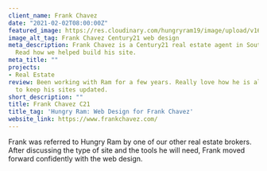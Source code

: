 ```yaml
---
client_name: Frank Chavez
date: "2021-02-02T08:00:00Z"
featured_image: https://res.cloudinary.com/hungryram19/image/upload/v1631942390/hungryram/frank-chavez-design.jpg
image_alt_tag: Frank Chavez Century21 web design
meta_description: Frank Chavez is a Century21 real estate agent in Southern California.
  Read how we helped build his site.
meta_title: ""
projects:
- Real Estate
review: Been working with Ram for a few years. Really love how he is always looking
  to keep his sites updated.
short_description: ""
title: Frank Chavez C21
title_tag: 'Hungry Ram: Web Design for Frank Chavez'
website_link: https://www.frankchavez.com/
---
```

Frank was referred to Hungry Ram by one of our other real estate brokers. After discussing the type of site and the tools he will need, Frank moved forward confidently with the web design.